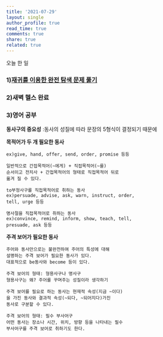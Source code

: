 ```yaml
---
title: '2021-07-29'
layout: single
author_profile: true
read_time: true
comments: true
share: true
related: true
---
```


오늘 한 일
### 1)[재귀를 이용한 완전 탐색 문제 풀기](https://nsnnsn12.github.io/codingtest/conding1/ "link")
### 2)새벽 헬스 완료
### 3)영어 공부
**동사구의 중요성** :동사의 성질에 따라 문장의 5형식이 결정되기 때문에

**목적어가 두 개 필요한 동사**

    ex)give, hand, offer, send, order, promise 등등
    
    일반적으로 간접목적어(~에게) + 직접목적어(~를)
    순서이고 전치사 + 간접목적어의 형태로 직접목적어 뒤로
    옮겨 질 수 있다.
    
    to부정사구를 직접목적어로 취하는 동사 
    ex)persuade, advise, ask, warn, instruct, order,
    tell, urge 등등 
    
    명사절을 직접목적어로 취하는 동사
    ex)convince, remind, inform, show, teach, tell,
    presuade, ask 등등

**주격 보어가 필요한 동사**

    주어와 동사만으로는 불완전하여 주어의 특성에 대해
    설명하는 주격 보어가 필요한 동사가 있다.
    대표적으로 be동사와 become 등이 있다.

    주격 보어의 형태: 형용사구나 명사구
    형용사구는 왜? 주어를 꾸며주는 성질이라 생각하기

    주격 보어를 필요로 하는 동사는 현재적 속성(지금 ~이다)
    을 가진 동사와 결과적 속성(~되다, ~되어지다)가진 
    동사로 구분할 수 있다.

    주격 보어의 형태: 필수 부사어구
    어떤 동사는 장소나 시간, 위치, 방향 등을 나타내는 필수 
    부사어구를 주격 보어로 취하기도 한다.